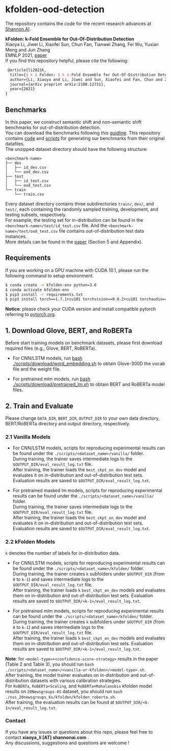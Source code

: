 # kfolden-ood-detection

The repository contains the code for the recent research advances at [Shannon.AI](http://www.shannonai.com). 

**kFolden: k-Fold Ensemble for Out-Of-Distribution Detection** <br>
Xiaoya Li, Jiwei Li, Xiaofei Sun, Chun Fan, Tianwei Zhang, Fei Wu, Yuxian Meng and Jun Zhang<br>
EMNLP 2021, [paper](https://arxiv.org/pdf/2108.12731)<br>
If you find this repository helpful, please cite the following:
```tex 
 @article{li2021k,
  title={$ k $ Folden: $ k $-Fold Ensemble for Out-Of-Distribution Detection},
  author={Li, Xiaoya and Li, Jiwei and Sun, Xiaofei and Fan, Chun and Zhang, Tianwei and Wu, Fei and Meng, Yuxian and Zhang, Jun},
  journal={arXiv preprint arXiv:2108.12731},
  year={2021}
}
```

## Benchmarks 

In this paper, we construct semantic shift and non-semantic shift benchmarks for out-of-distribution detection. <br>
You can download the benchmarks following this [guidline](./data/README.md). 
This repository contains [code](./data/preprocess) and [scripts](./scripts/data_preprocess) for generating our benchmarks from their original datafiles.   <br>
The unzipped dataset directory should have the following structure: <br>

```text
<benchmark-name>
├── dev
│   ├── id_dev.csv
│   └── ood_dev.csv
├── test
│   ├── id_test.csv
│   └── ood_test.csv
└── train
    └── train.csv
```

Every dataset directory contains three subdirectories `train/`, `dev/`, and `test/`, each containing the randomly sampled training, development, and testing subsets, respectively. <br>
For example, the testing set for in-distribution can be found in the `<benchmark-name>/test/id_test.csv` file. 
And the `<benchmark-name>/test/ood_test.csv` file contains out-of-distribution test data instances. <br>
More details can be found in the [paper](https://arxiv.org/pdf/2108.12731.pdf) (Section 5 and Appendix). 


## Requirements

If you are working on a GPU machine with CUDA 10.1, please run the following command to setup environment. <br> 

```bash 
$ conda create -n kfolden-env python=3.6
$ conda activate kfolden-env
$ pip3 install -r requirements.txt 
$ pip3 install torch==1.7.1+cu101 torchvision==0.8.2+cu101 torchaudio==0.7.2 -f https://download.pytorch.org/whl/torch_stable.html
``` 

**Notice**: please check your CUDA version and install compatible pytorch referring to [pytorch.org](https://pytorch.org/).  


## 1. Download Glove, BERT, and RoBERTa 

Before start training models on benchmark datasets, please first download required files (e.g., Glove, BERT, RoBERTa).  

- For CNN/LSTM models, run [bash ./scripts/download/word_embedding.sh](./scripts/download/word_embedding.sh) to obtain Glove-300D the vocab file and the weight file. <br>

- For pretrained mlm models, run [bash ./scripts/download/pretrained_lm.sh](./scripts/download/pretrained_lm.sh) 
to obtain BERT and RoBERTa model files.

## 2. Train and Evaluate 

Please change `DATA_DIR`, `BERT_DIR`, `OUTPUT_DIR` to your own data directory, BERT/RoBERTa directory and output directory, respectively.  <br> 

### 2.1 Vanilla Models 

- For CNN/LSTM models, scripts for reproducing experimental results can be found under the `./scripts/<dataset_name>/vanilla/` folder. <br>
During training, the trainer saves intermediate logs to the `$OUTPUT_DIR/eval_result_log.txt` file. <br>
After training, the trainer loads the `best_ckpt_on_dev` model and evaluates it on in-distribution and out-of-distribution test sets. 
Evaluation results are saved to `$OUTPUT_DIR/eval_result_log.txt`. 

- For pretrained masked lm models, scripts for reproducing experimental results can be found under the `./scripts/<dataset_name>/vanilla/` folder. <br>
During training, the trainer saves intermediate logs to the `$OUTPUT_DIR/eval_result_log.txt` file. <br>
After training, the trainer loads the `best_ckpt_on_dev` model and evaluates it on in-distribution and out-of-distribution test sets. 
Evaluation results are saved to `$OUTPUT_DIR/eval_result_log.txt`. 

### 2.2 kFolden Models 

`k` denotes the number of labels for in-distribution data. 

- For CNN/LSTM models, scripts for reproducing experimental results can be found under the `./scripts/<dataset_name>/kfolden/` folder. <br>
During training, the trainer creates `k` subfolders under `$OUTPUT_DIR` (from `0` to `k-1`) and saves intermediate logs to the `$OUTPUT_DIR/eval_result_log.txt` file. <br> 
After training, the trainer loads `k` `best_ckpt_on_dev` models and evaluates them on in-distribution and out-of-distribution test sets. 
Evaluation results are saved to `$OUTPUT_DIR/<k-1>/eval_result_log.txt`. 

- For pretrained mlm models, scripts for reproducing experimental results can be found under the `./scripts/<dataset_name>/kfolden/` folder. <br>
During training, the trainer creates `k` subfolders under `$OUTPUT_DIR` (from `0` to `k-1`) and saves intermediate logs to the `$OUTPUT_DIR/eval_result_log.txt` file. <br> 
After training, the trainer loads `k` `best_ckpt_on_dev` models and evaluates them on in-distribution and out-of-distribution test sets. 
Evaluation results are saved to `$OUTPUT_DIR/<k-1>/eval_result_log.txt`. 

**Note**: for `<model-type>+<confidence-score-strategy>` results in the paper (Table 2 and Table 3), you should run `bash ./scripts/<dataset_name>/<vanilla-or-kfolden>/<model-type>.sh`. <br>
After training, the model trainer evaluates on in-distribution and out-of-distribution datasets with various calibration strategies. <br>
For `RoBERTa`, `RoBERTa+Scaling`, and `RoBERTa+Mahalanobis` kfolden model results on `20Newsgroups-6S` dataset, 
you should run `bash ./nss_20newsgroups_6s/kfolden/kfolden_roberta.sh`. <br> After training, the evaluation results can be found at `$OUTPUT_DIR/<k-1>/eval_result_log.txt`. <br>

### Contact 

If you have any issues or questions about this repo, please feel free to contact **xiaoya_li [AT] shannonai.com** .<br>
Any discussions, suggestions and questions are welcome !
